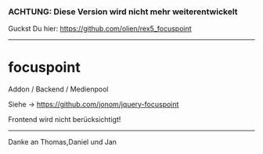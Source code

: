 ### ACHTUNG: Diese Version wird nicht mehr weiterentwickelt ###

Guckst Du hier: https://github.com/olien/rex5_focuspoint

___


focuspoint
==========

Addon / Backend / Medienpool

Siehe -> https://github.com/jonom/jquery-focuspoint

Frontend wird nicht berücksichtigt!


---
Danke an Thomas,Daniel und Jan


